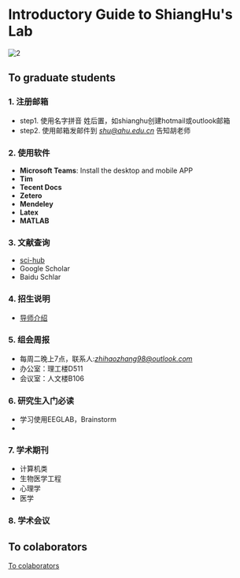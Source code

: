 # Introductory Guide to ShiangHu's Lab

![2](lab/images/2.jpg)

## To graduate students

### 1. 注册邮箱
- step1. 使用名字拼音 姓后置，如shianghu创建hotmail或outlook邮箱
- step2. 使用邮箱发邮件到 *shu@ahu.edu.cn* 告知胡老师

### 2. 使用软件
- **Microsoft Teams**: Install the desktop and mobile APP
- **Tim**
- **Tecent Docs**
- **Zetero**
- **Mendeley**
- **Latex**
- **MATLAB**

### 3. 文献查询
- [sci-hub](https://sci-hub.41610.org/)
- Google Scholar
- Baidu Schlar

### 4. 招生说明
- [导师介绍](https://cs.ahu.edu.cn/2021/1221/c11202a277616/page.htm)

### 5. 组会周报
- 每周二晚上7点，联系人:*zhihaozhang98@outlook.com*
- 办公室：理工楼D511
- 会议室：人文楼B106

### 6. 研究生入门必读
- 学习使用EEGLAB，Brainstorm
- 

### 7. 学术期刊
- 计算机类
- 生物医学工程
- 心理学
- 医学

### 8. 学术会议

## To colaborators
[To colaborators](https://github.com/ShiangHu/lab/blob/20729eb3d7135d9faec47d7abc13c4f45d686876/_pages/newpage.md)
